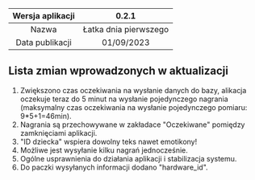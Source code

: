 | Wersja aplikacji |         0.2.1         |
|:----------------:|:---------------------:|
|      Nazwa       | Łatka dnia pierwszego |
| Data publikacji  |      01/09/2023       |
## Lista zmian wprowadzonych w aktualizacji
1. Zwiększono czas oczekiwania na wysłanie danych do bazy, alikacja oczekuje teraz do 5 minut na wysłanie pojedynczego nagrania (maksymalny czas oczekiwania na wysłanie pojedynczego pomiaru: 9*5+1=46min).
2. Nagrania są przechowywane w zakładace "Oczekiwane" pomiędzy zamknięciami aplikacji.
3. "ID dziecka" wspiera dowolny teks nawet emotikony!
4. Możliwe jest wysyłanie kilku nagrań jednocześnie.
5. Ogólne usprawnienia do działania aplikacji i stabilizacja systemu.
6. Do paczki wysyłanych informacji dodano "hardware_id".
